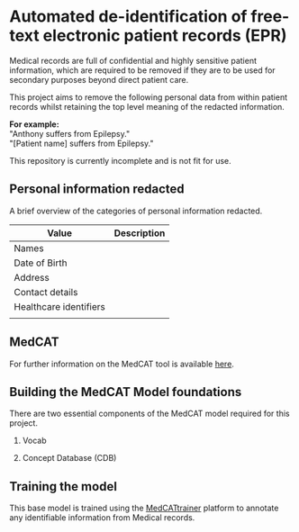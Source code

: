 # Automated de-identification of free-text electronic patient records (EPR)

Medical records are full of confidential and highly sensitive patient information, which are required
to be removed if they are to be used for secondary purposes beyond direct patient care.

This project aims to remove the following personal data from within patient records whilst
retaining the top level meaning of the redacted information.

__For example:__
<br>"Anthony suffers from Epilepsy."
<br>"\[Patient name\] suffers from Epilepsy."

This repository is currently incomplete and is not fit for use.

## Personal information redacted

A brief overview of the categories of personal information redacted.

|Value|Description|
|---|---|
|Names||
|Date of Birth||
|Address||
|Contact details||
|Healthcare identifiers||
|||


## MedCAT

For further information on the MedCAT tool is available [here](https://github.com/CogStack/MedCAT).

## Building the MedCAT Model foundations

There are two essential components of the MedCAT model required for this project.

1) Vocab

2) Concept Database (CDB)

## Training the model

This base model is trained using the [MedCATtrainer](https://github.com/CogStack/MedCATtrainer) platform to annotate any 
identifiable information from Medical records.


